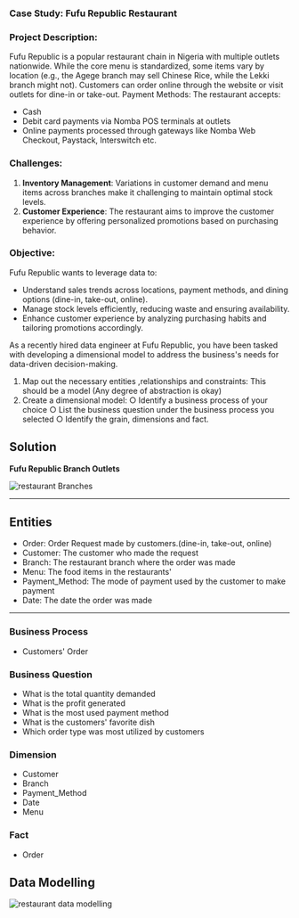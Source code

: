 ### Case Study: Fufu Republic Restaurant

### Project Description:
Fufu Republic is a popular restaurant chain in Nigeria with multiple outlets nationwide. While the
core menu is standardized, some items vary by location (e.g., the Agege branch may sell
Chinese Rice, while the Lekki branch might not). Customers can order online through the
website or visit outlets for dine-in or take-out.
Payment Methods:
The restaurant accepts:
- Cash
- Debit card payments via Nomba POS terminals at outlets
- Online payments processed through gateways like Nomba Web Checkout, Paystack,
Interswitch etc.

### Challenges:
1. **Inventory Management**:
Variations in customer demand and menu items across branches make it challenging to
maintain optimal stock levels.
2. **Customer Experience**:
The restaurant aims to improve the customer experience by offering personalized
promotions based on purchasing behavior.

### Objective:
Fufu Republic wants to leverage data to:
- Understand sales trends across locations, payment methods, and dining options
(dine-in, take-out, online).
- Manage stock levels efficiently, reducing waste and ensuring availability.
- Enhance customer experience by analyzing purchasing habits and tailoring promotions
accordingly.

As a recently hired data engineer at Fufu Republic, you have been tasked with developing a dimensional model to address the business's needs for data-driven decision-making.
1. Map out the necessary entities ,relationships and constraints: This should be a
model (Any degree of abstraction is okay)
2. Create a dimensional model:
○ Identify a business process of your choice
○ List the business question under the business process you selected
○ Identify the grain, dimensions and fact.


## Solution

**Fufu Republic Branch Outlets**

![restaurant Branches](../Fufu_Republic_Restaurant.png)


-----------------------

## Entities
- Order: Order Request made by customers.(dine-in, take-out, online)
- Customer: The customer who made the request
- Branch: The restaurant branch where the order was made
- Menu: The food items in the restaurants'
- Payment_Method: The mode of payment used by the customer to make payment
- Date: The date the order was made

------------------------------------

### Business Process
- Customers' Order

### Business Question
- What is the total quantity demanded
- What is the profit generated
- What is the most used payment method
- What is the customers' favorite dish
- Which order type was most utilized by customers

### Dimension
- Customer
- Branch
- Payment_Method
- Date
- Menu

### Fact
- Order

## Data Modelling
![restaurant data modelling](../fufu_data_modelling.png)

